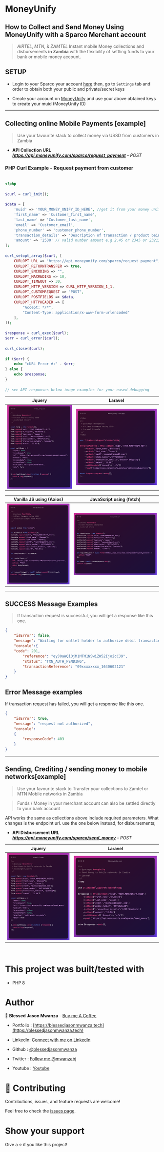 # MoneyUnify

## How to Collect and Send Money Using MoneyUnify with a Sparco Merchant account

  > *AIRTEL*, *MTN*, & *ZAMTEL*  Instant mobile Money collections and disbursements **in Zambia** with the flexibility of settling funds to your bank or mobile money account.

 
 ## SETUP

-  Login to your Sparco your account [here](https://gateway.sparco.io/) then, go to ```Settings``` tab and   order to obtain both your public and private/secret keys


 - Create your account on [MoneyUnify](https://dashboard.moneyunify.com) and use your above obtained keys to create your  muid (MoneyUnify ID)

<hr>

## Collecting online Mobile Payments [example]
> Use your favourite stack to collect money via USSD from customers in Zambia

- **API Collection URL** ***https://api.moneyunify.com/sparco/request_payment*** - *POST*

### PHP Curl Example - Request payment from customer
```PHP

<?php

$curl = curl_init();

$data = [
    'muid' => 'YOUR_MONEY_UNIFY_ID_HERE', //get it from your money unify dashboard https://dashboard.moneyunify.com/
    'first_name' => 'Customer_first_name',
    'last_name' => 'Customer_last_name',
    'email' => 'Customer_email',
    'phone_number' => 'customer_phone_number',
    'transaction_details' => 'Description of transaction / product being purchased e.g Dell Laptop 3400',
    'amount' => '2500' // valid number amount e.g 2.45 or 2345 or 23213.04. 2500 is just an example
];

curl_setopt_array($curl, [
    CURLOPT_URL => "https://api.moneyunify.com/sparco/request_payment",
    CURLOPT_RETURNTRANSFER => true,
    CURLOPT_ENCODING => "",
    CURLOPT_MAXREDIRS => 10,
    CURLOPT_TIMEOUT => 30,
    CURLOPT_HTTP_VERSION => CURL_HTTP_VERSION_1_1,
    CURLOPT_CUSTOMREQUEST => "POST",
    CURLOPT_POSTFIELDS => $data,
    CURLOPT_HTTPHEADER => [
        "Accept: */*",
        "Content-Type: application/x-www-form-urlencoded"
    ],
]);

$response = curl_exec($curl);
$err = curl_error($curl);

curl_close($curl);

if ($err) {
    echo "cURL Error #:" . $err;
} else {
    echo $response;
}

// see API responses below image examples for your eased debugging

```

<table>
  <thead>
    <tr>
      <th>Jquery</th>
      <th>Laravel</th>
    </tr>
  </thead>
  <tbody>
    <tr>
      <td>
        <img src="./collect/JQuery.png"/>
      </td>
      <td>
        <img src="./collect/Laravel.png"/>
      </td>
    </tr>
   </tbody>
</table>


<table>
  <thead>
    <tr>
      <th>Vanilla JS using (Axios)</th>
      <th>JavaScript using (fetch)</th>
    </tr>
  </thead>
  <tbody>
    <tr>
      <td>
        <img src="./collect/js axios.png"/>
      </td>
      <td>
        <img src="./collect/JS fetch.png"/>
      </td>
    </tr>
  </tbody>
</table>


<hr />



## SUCCESS Message Examples

> If transaction request is successful, you will get a response like this one.
```json
{
    "isError": false,
    "message": "Waiting for wallet holder to authorize debit transaction.",
    "console":{
    "code": 201,
        "reference": "eyJ0aWQiOjM1MTM1NSwiZW52IjoicCJ9",
        "status": "TXN_AUTH_PENDING",
        "transactionReference": "09xxxxxxxx_1640602121"
    }
}
```

## Error Message examples

If transaction request has failed, you will get a response like this one.

```json
{
    "isError": true,
    "message": "request not authorized",
    "console":
    {
        "responseCode": 403
    }
}
```

<hr />


## Sending, Crediting / sending money to mobile networks[example]
> Use your favourite stack to Transfer your collections to Zamtel or MTN Mobile networks in Zambia

> Funds / Money in your merchant account can also be settled directly to your bank account

API works the same as collections above include required parameters. What changes is the endpoint url. use the one below instead, for disbursements;
- **API Disbursement URL** ***https://api.moneyunify.com/sparco/send_money*** - *POST*


<table>
  <thead>
    <tr>
      <th>Jquery</th>
      <th>Laravel</th>
    </tr>
  </thead>
  <tbody>
    <tr>
      <td>
        <img src="./disburse/send_money_jquery.png"/>
      </td>
      <td>
        <img src="./disburse/send_money_laravel.png"/>
      </td>
    </tr>
   </tbody>
</table>


<br />

# This project was built/tested with

- PHP 8

# Author

👤 **Blessed Jason Mwanza** - [Buy me A Coffee](https://www.buymeacoffee.com/mwanzabj) 

- Portfolio : [https://blessedjasonmwanza.tech](https://blessedjasonmwanza.tech)

- LinkedIn: [Connect with me on LinkedIn](https://www.linkedin.com/in/blessedjasonmwanza)

- Github : [@blessedjasonmwanza](https://github.com/blessedjasonmwanza)

- Twitter : [Follow me @mwanzabj](https://twitter.com/mwanzabj)

- Youtube : [Youtube](https://www.youtube.com/@blessedjasonmwanza)

# 🤝 Contributing

Contributions, issues, and feature requests are welcome!

Feel free to check the [issues page](https://github.com/blessedjasonmwanza/MoneyUnify/issues).

# Show your support

Give a ⭐️ if you like this project!
 
